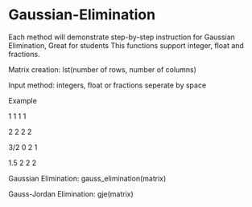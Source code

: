 # Gaussian-Elimination

Each method will demonstrate step-by-step instruction for Gaussian Elimination, Great for students
This functions support integer, float and fractions.

Matrix creation: lst(number of rows, number of columns)

Input method: integers, float or fractions seperate by space

Example

1 1 1 1

2 2 2 2

3/2 0 2 1

1.5 2 2 2
    

Gaussian Elimination: gauss_elimination(matrix)


Gauss-Jordan Elimination: gje(matrix)
